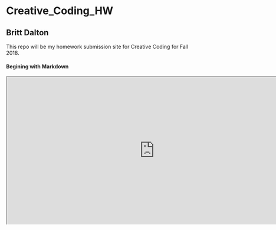 # Creative_Coding_HW

## Britt Dalton ##

This repo will be my homework submission site for Creative Coding for Fall 2018.

#### Begining with Markdown ####
<iframe src="https://brittdalton.github.io/Creative_Coding_HW/HW_02/" width="800" height="400"> </iframe>
